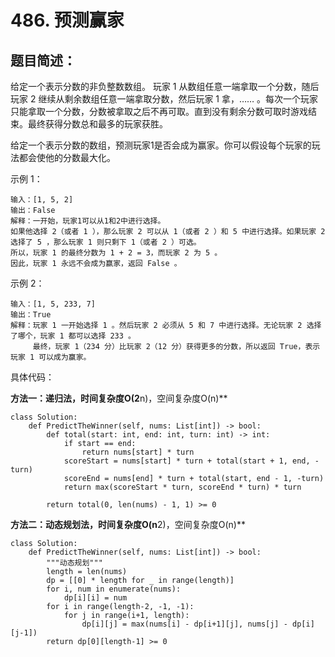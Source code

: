 # 486. 预测赢家
## 题目简述：
给定一个表示分数的非负整数数组。 玩家 1 从数组任意一端拿取一个分数，随后玩家 2 继续从剩余数组任意一端拿取分数，然后玩家 1 拿，…… 。每次一个玩家只能拿取一个分数，分数被拿取之后不再可取。直到没有剩余分数可取时游戏结束。最终获得分数总和最多的玩家获胜。

给定一个表示分数的数组，预测玩家1是否会成为赢家。你可以假设每个玩家的玩法都会使他的分数最大化。

示例 1：

	输入：[1, 5, 2]
	输出：False
	解释：一开始，玩家1可以从1和2中进行选择。
	如果他选择 2（或者 1 ），那么玩家 2 可以从 1（或者 2 ）和 5 中进行选择。如果玩家 2 选择了 5 ，那么玩家 1 则只剩下 1（或者 2 ）可选。
	所以，玩家 1 的最终分数为 1 + 2 = 3，而玩家 2 为 5 。
	因此，玩家 1 永远不会成为赢家，返回 False 。

示例 2：

	输入：[1, 5, 233, 7]
	输出：True
	解释：玩家 1 一开始选择 1 。然后玩家 2 必须从 5 和 7 中进行选择。无论玩家 2 选择了哪个，玩家 1 都可以选择 233 。
	     最终，玩家 1（234 分）比玩家 2（12 分）获得更多的分数，所以返回 True，表示玩家 1 可以成为赢家。
    
具体代码：

**方法一：递归法，时间复杂度O(2**n)，空间复杂度O(n)**

	class Solution:
	    def PredictTheWinner(self, nums: List[int]) -> bool:
	        def total(start: int, end: int, turn: int) -> int:
	            if start == end:
	                return nums[start] * turn
	            scoreStart = nums[start] * turn + total(start + 1, end, -turn)
	            scoreEnd = nums[end] * turn + total(start, end - 1, -turn)
	            return max(scoreStart * turn, scoreEnd * turn) * turn
	        
	        return total(0, len(nums) - 1, 1) >= 0

**方法二：动态规划法，时间复杂度O(n**2)，空间复杂度O(n)**

	class Solution:
	    def PredictTheWinner(self, nums: List[int]) -> bool:
	        """动态规划"""
	        length = len(nums)
	        dp = [[0] * length for _ in range(length)]
	        for i, num in enumerate(nums):
	            dp[i][i] = num
	        for i in range(length-2, -1, -1):
	            for j in range(i+1, length):
	                dp[i][j] = max(nums[i] - dp[i+1][j], nums[j] - dp[i][j-1])
	        return dp[0][length-1] >= 0 


